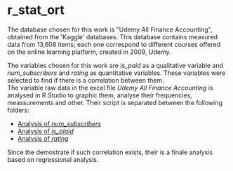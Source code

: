# r_stat_ort
The database chosen for this work is "Udemy All Finance Accounting", obtained from the 'Kaggle' databases. This database contains measured data from 13,608 items; each one correspond to different courses offered on the online learning platform, created in 2009, Udemy.    

The variables chosen for this work are *is_paid* as a qualitative variable and *num_subscribers* and *rating* as quantitative variables. These variables were selected to find if there is a correlation between them.    
The variable raw data in the excel file *Udemy All Finance Accounting* is analysed in R Studio to graphic them, analyse their frequencies, meassurements and other. Their script is separated between the following folders:   
*   [Analysis of *num_subscribers*](https://github.com/r41ss4/r_stat_ort/tree/main/analysis_num_s)
*   [Analysis of *is_plaid*](https://github.com/r41ss4/r_stat_ort/tree/main/analysis_is_p)  
*   [Analysis of *rating*](https://github.com/r41ss4/r_stat_ort/tree/main/analysis_rating)

Since the demostrate if such correlation exists, their is a finale analysis based on regressional analysis. 

